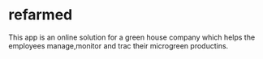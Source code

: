 # refarmed
This app is an online solution for a green house company which helps the employees manage,monitor and trac their microgreen productins.
